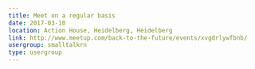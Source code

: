 ```yaml
---
title: Meet on a regular basis
date: 2017-03-10
location: Action House, Heidelberg, Heidelberg
link: http://www.meetup.com/back-to-the-future/events/xvgdrlywfbnb/
usergroup: smalltalkrn
type: usergroup
---
```

